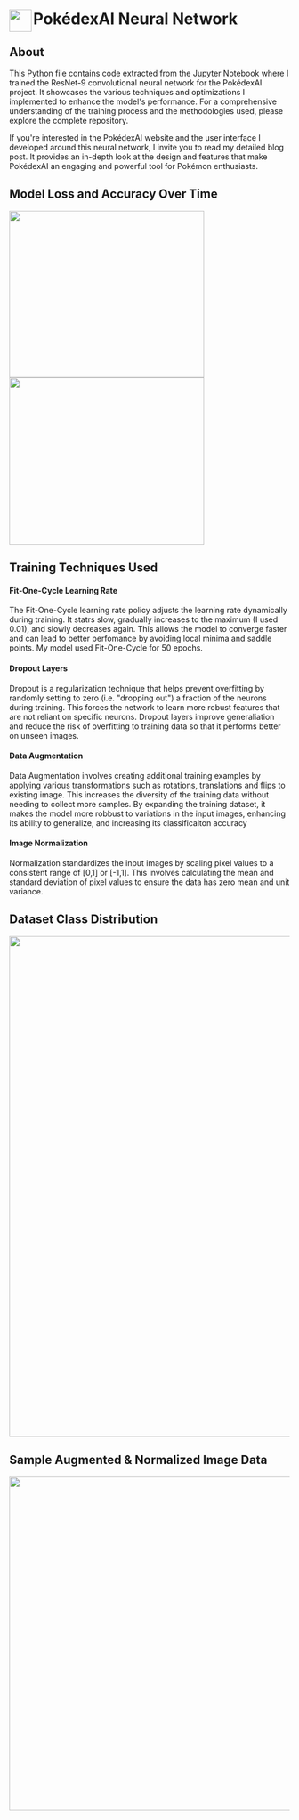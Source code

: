 <span align="left">
  <img src="https://cdn-icons-png.flaticon.com/512/6461/6461928.png" width=40 height=40 align="left">
  <h1 align="left">PokédexAI Neural Network</h1>
</span>

## About

This Python file contains code extracted from the Jupyter Notebook where I trained the ResNet-9 convolutional neural network for the PokédexAI project. It showcases the various techniques and optimizations I implemented to enhance the model's performance. For a comprehensive understanding of the training process and the methodologies used, please explore the complete repository.

If you're interested in the PokédexAI website and the user interface I developed around this neural network, I invite you to read my detailed blog post. It provides an in-depth look at the design and features that make PokédexAI an engaging and powerful tool for Pokémon enthusiasts.

## Model Loss and Accuracy Over Time

<img src="https://github.com/user-attachments/assets/f6437b6d-4bb1-4af3-8c68-091737e30ee1" width=350 height=300 />
<img src="https://github.com/user-attachments/assets/71975d5b-4a79-4b50-8093-b08efc76be8d" width=350 height=300 />


## Training Techniques Used

<div>
  <p>
    <h4>Fit-One-Cycle Learning Rate</h4> 
    The Fit-One-Cycle learning rate policy adjusts the learning rate dynamically during training. It statrs slow, gradually increases to the maximum (I used 0.01), and slowly decreases again.
    This allows the model to converge faster and can lead to better perfomance by avoiding local minima and saddle points. My model used Fit-One-Cycle for 50 epochs.
  </p>
  <p>
    <h4>Dropout Layers</h4> 
     Dropout is a regularization technique that helps prevent overfitting by randomly setting to zero (i.e. "dropping out") a fraction of the neurons during training. This forces the network to learn more robust
     features that are not reliant on specific neurons. Dropout layers improve generaliation and reduce the risk of overfitting to training data so that it performs better on unseen images.
  </p>
  <p>
    <h4>Data Augmentation</h4>
    Data Augmentation involves creating additional training examples by applying various transformations such as rotations, translations and flips to existing image. This increases the diversity of the training data
    without needing to collect more samples. By expanding the training dataset, it makes the model more robbust to variations in the input images, enhancing its ability to generalize, and increasing its classificaiton accuracy
  </p>
  <p>
    <h4>Image Normalization</h4>
    Normalization standardizes the input images by scaling pixel values to a consistent range of [0,1] or [-1,1]. This involves calculating the mean and standard deviation of pixel values to ensure the data has zero mean
    and unit variance. 
  </p>
</div>

## Dataset Class Distribution


<img src="https://github.com/user-attachments/assets/33e88cbc-8d3b-44aa-8db7-308b2fd0904d" width=900/>


## Sample Augmented & Normalized Image Data

<img src="https://github.com/user-attachments/assets/7654674e-05b5-440f-99dd-c4a4ac987b57" width=600 />
